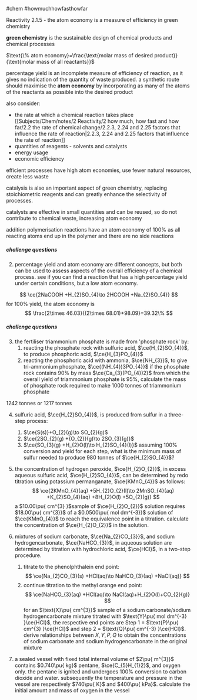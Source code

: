 #chem #howmuchhowfasthowfar

Reactivity 2.1.5 - the atom economy is a measure of efficiency in green chemistry

**green chemistry** is the sustainable design of chemical products and chemical processes

$\text{\% atom economy}=\frac{\text{molar mass of desired product}}{\text{molar mass of all reactants}}$

percentage yield is an incomplete measure of efficiency of reaction, as it gives no indication of the quantity of waste produced. a synthetic route should maximise the **atom economy** by incorporating as many of the atoms of the reactants as possible into the desired product

also consider:
- the rate at which a chemical reaction takes place [[Subjects/Chem/notes/2 Reactivity/2 how much, how fast and how far/2.2 the rate of chemical change/2.2.3, 2.24 and 2.25 factors that influence the rate of reaction|2.2.3, 2.24 and 2.25 factors that influence the rate of reaction]]
- quantities of reagents - solvents and catalysts
- energy usage
- economic efficiency

efficient processes have high atom economies, use fewer natural resources, create less waste

catalysis is also an important aspect of green chemistry, replacing stoichiometric reagents and can greatly enhance the selectivity of processes.

catalysts are effective in small quantities and can be reused, so do not contribute to chemical waste, increasing atom economy

addition polymerisation reactions have an atom economy of 100% as all reacting atoms end up in the polymer and there are no side reactions

##### challenge questions
2. percentage yield and atom economy are different concepts, but both can be used to assess aspects of the overall efficiency of a chemical process. see if you can find a reaction that has a high percentage yield under certain conditions, but a low atom economy.

$$
\ce{2NaCOOH +H_{2}SO_{4}\to 2HCOOH +Na_{2}SO_{4}}
$$
for 100% yield, the atom economy is
$$
\frac{2\times 46.03}{(2\times 68.01)+98.09}=39.32\%
$$

##### challenge questions
3. the fertiliser triammonium phosphate is made from 'phosphate rock' by:
	1. reacting the phosphate rock with sulfuric acid, $\ce{H_{2}SO_{4}}$, to produce phosphoric acid, $\ce{H_{3}PO_{4}}$
	2. reacting the phosphoric acid with ammonia, $\ce{NH_{3}}$, to give tri-ammonium phosphate, $\ce{(NH_{4})3PO_{4}}$
	if the phosphate rock contains 90% by mass $\ce{Ca_{3}(PO_{4})2}$ from which the overall yield of triammonium phosphate is 95%, calculate the mass of phosphate rock required to make 1000 tonnes of triammonium phosphate

1242 tonnes or 1217 tonnes

4. sulfuric acid, $\ce{H_{2}SO_{4}}$, is produced from sulfur in a three-step process:
	1. $\ce{S(s)}+O_{2}(g)\to SO_{2}(g)$
	2. $\ce{2SO_{2}(g) +{O_{2}}(g)\to 2SO_{3}(g)}$
	3. $\ce{SO_{3}(g) +H_{2}O(l)\to H_{2}SO_{4}(l)}$
	assuming 100% conversion and yield for each step, what is the minimum mass of sulfur needed to produce 980 tonnes of $\ce{H_{2}SO_{4}}$?

5. the concentration of hydrogen peroxide, $\ce{H_{2}O_{2}}$, in excess aqueous sulfuric acid, $\ce{H_{2}SO_{4}}$, can be determined by redo titration using potassium permanganate, $\ce{KMnO_{4}}$ as follows:
$$
\ce{2KMnO_{4}(aq) +5H_{2}O_{2}(l)\to 2MnSO_{4}(aq) +K_{2}SO_{4}(aq) +8H_{2}O(l) +5O_{2}(g)}
$$
	a $10.00\pu{ cm^{3} }$sample of $\ce{H_{2}O_{2}}$ solution requires $18.00\pu{ cm^{3}}$ of a $0.0500\pu{ mol dm^{-3}}$ solution of $\ce{KMnO_{4}}$ to reach the equivalence point in a titration. calculate the concentration of $\ce{H_{2}O_{2}}$ in the solution.

6. mixtures of sodium carbonate, $\ce{Na_{2}CO_{3}}$, and sodium hydrogencarbonate, $\ce{NaHCO_{3}}$, in aqueous solution are determined by titration with hydrochloric acid, $\ce{HCl}$, in a two-step procedure.
	1. titrate to the phenolphthalein end point:
$$
\ce{Na_{2}CO_{3}(s) +HCl(aq)\to NaHCO_{3}(aq) +NaCl(aq)}
$$
	2. continue titration to the methyl orange end point:
$$
\ce{NaHCO_{3}(aq) +HCl(aq)\to NaCl(aq)+H_{2}O(l)+CO_{2}(g)}
$$
	for an $\text{X}\pu{ cm^{3}}$ sample of a sodium carbonate/sodium hydrogencarbonate mixture titrated with $\text{Y}\pu{ mol dm^{-3} }\ce{HCl}$, the respective end points are Step 1 = $\text{P}\pu{ cm^{3} }\ce{HCl}$ and step 2 = $\text{Q}\pu{ cm^{-3} }\ce{HCl}$. derive relationships between $X,Y,P,Q$ to obtain the concentrations of sodium carbonate and sodium hydrogencarbonate in the original mixture

7. a sealed vessel with fixed total internal volume of $2\pu{ m^{3}}$ contains $0.740\pu{ kg}$ pentane, $\ce{C_{5}H_{1}2}$, and oxygen only. the pentane is ignited and undergoes 100% conversion to carbon dioxide and water. subsequently the temperature and pressure in the vessel are respectively $740\pu{ K}$ and $400\pu{ kPa}$. calculate the initial amount and mass of oxygen in the vessel